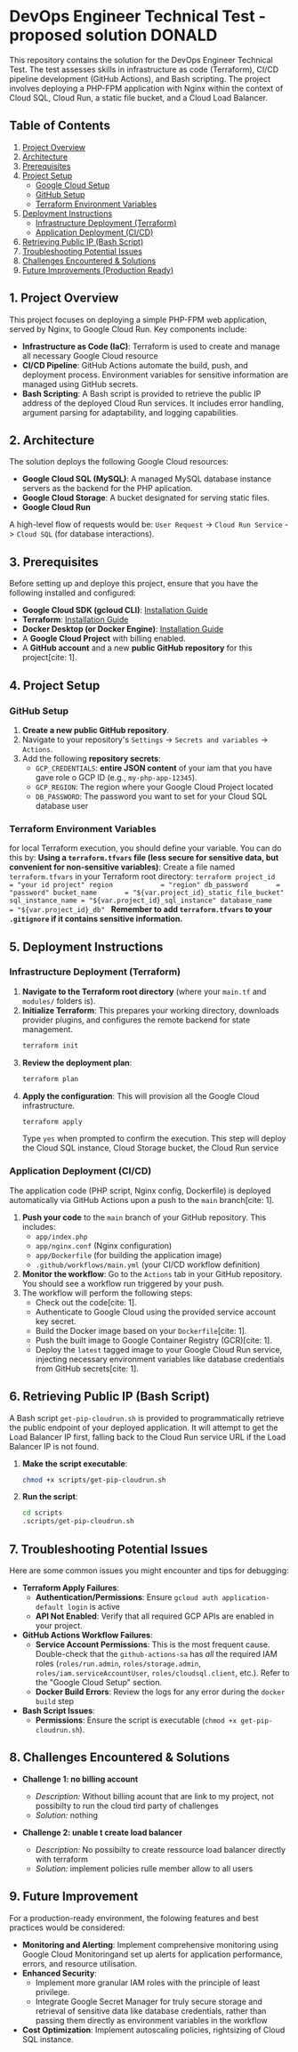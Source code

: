 # DevOps Engineer Technical Test - proposed solution DONALD

This repository contains the solution for the DevOps Engineer Technical Test. The test assesses skills in infrastructure as code (Terraform), CI/CD pipeline development (GitHub Actions), and Bash scripting. The project involves deploying a PHP-FPM application with Nginx within the context of Cloud SQL, Cloud Run, a static file bucket, and a Cloud Load Balancer.

## Table of Contents
1. [Project Overview](#project-overview)
2. [Architecture](#architecture)
3. [Prerequisites](#prerequisites)
4. [Project Setup](#project-setup)
   - [Google Cloud Setup](#google-cloud-setup)
   - [GitHub Setup](#github-setup)
   - [Terraform Environment Variables](#terraform-environment-variables)
5. [Deployment Instructions](#deployment-instructions)
   - [Infrastructure Deployment (Terraform)](#infrastructure-deployment-terraform)
   - [Application Deployment (CI/CD)](#application-deployment-cicd)
6. [Retrieving Public IP (Bash Script)](#retrieving-public-ip-bash-script)
7. [Troubleshooting Potential Issues](#troubleshooting-potential-issues)
8. [Challenges Encountered & Solutions](#challenges-encountered--solutions)
9. [Future Improvements (Production Ready)](#future-improvements-production-ready)

## 1. Project Overview

This project focuses on deploying a simple PHP-FPM web application, served by Nginx, to Google Cloud Run. Key components include:

* **Infrastructure as Code (IaC)**: Terraform is used to create and manage all necessary Google Cloud resource
* **CI/CD Pipeline**: GitHub Actions automate the build, push, and deployment process. Environment variables for sensitive information are managed using GitHub secrets.
* **Bash Scripting**: A Bash script is provided to retrieve the public IP address of the deployed Cloud Run services. It includes error handling, argument parsing for adaptability, and logging capabilities.

## 2. Architecture

The solution deploys the following Google Cloud resources:

* **Google Cloud SQL (MySQL)**: A managed MySQL database instance servers as the backend for the PHP aplication.
* **Google Cloud Storage**: A bucket designated for serving static files.
* **Google Cloud Run**

A high-level flow of requests would be:
`User Request` -> `Cloud Run Service` -> `Cloud SQL` (for database interactions).

## 3. Prerequisites

Before setting up and deploye this project, ensure that you have the following installed and configured:

* **Google Cloud SDK (gcloud CLI)**: [Installation Guide](https://cloud.google.com/sdk/docs/install)
* **Terraform**: [Installation Guide](https://developer.hashicorp.com/terraform/downloads)
* **Docker Desktop (or Docker Engine)**: [Installation Guide](https://www.docker.com/products/docker-desktop)
* A **Google Cloud Project** with billing enabled.
* A **GitHub account** and a new **public GitHub repository** for this project[cite: 1].

## 4. Project Setup
### GitHub Setup

1.  **Create a new public GitHub repository**.
2.  Navigate to your repository's `Settings` -> `Secrets and variables` -> `Actions`.
3.  Add the following **repository secrets**:
    * `GCP_CREDENTIALS`: **entire JSON content** of your iam that you have gave role o GCP ID (e.g., `my-php-app-12345`).
    * `GCP_REGION`: The region where your Google Cloud Project located
    * `DB_PASSWORD`: The password you want to set for your Cloud SQL database user

### Terraform Environment Variables
for local Terraform execution, you should define your variable. You can do this by:
 **Using a `terraform.tfvars` file (less secure for sensitive data, but convenient for non-sensitive variables)**:
    Create a file named `terraform.tfvars` in your Terraform root directory:
    ```terraform
    project_id        = "your id project"
    region            = "region"
    db_password       = "password"
    bucket_name       = "${var.project_id}_static_file_bucket"
    sql_instance_name = "${var.project_id}_sql_instance"
    database_name     = "${var.project_id}_db"
    ```
    **Remember to add `terraform.tfvars` to your `.gitignore` if it contains sensitive information.**

## 5. Deployment Instructions

### Infrastructure Deployment (Terraform)

1.  **Navigate to the Terraform root directory** (where your `main.tf` and `modules/` folders is).
2.  **Initialize Terraform**: This prepares your working directory, downloads provider plugins, and configures the remote backend for state management.
    ```bash
    terraform init
    ```
3. **Review the deployment plan**: 
    ```bash
    terraform plan
    ```
4.  **Apply the configuration**: This will provision all the Google Cloud infrastructure.
    ```bash
    terraform apply
    ```
    Type `yes` when prompted to confirm the execution.
    This step will deploy the Cloud SQL instance, Cloud Storage bucket, the Cloud Run service

### Application Deployment (CI/CD)

The application code (PHP script, Nginx config, Dockerfile) is deployed automatically via GitHub Actions upon a push to the `main` branch[cite: 1].

1.  **Push your code** to the `main` branch of your GitHub repository. This includes:
    * `app/index.php`
    * `app/nginx.conf` (Nginx configuration)
    * `app/Dockerfile` (for building the application image)
    * `.github/workflows/main.yml` (your CI/CD workflow definition)
2.  **Monitor the workflow**: Go to the `Actions` tab in your GitHub repository. You should see a workflow run triggered by your push.
3.  The workflow will perform the following steps:
    * Check out the code[cite: 1].
    * Authenticate to Google Cloud using the provided service account key secret.
    * Build the Docker image based on your `Dockerfile`[cite: 1].
    * Push the built image to Google Container Registry (GCR)[cite: 1].
    * Deploy the `latest` tagged image to your Google Cloud Run service, injecting necessary environment variables like database credentials from GitHub secrets[cite: 1].

## 6. Retrieving Public IP (Bash Script)

A Bash script `get-pip-cloudrun.sh` is provided to programmatically retrieve the public endpoint of your deployed application. It will attempt to get the Load Balancer IP first, falling back to the Cloud Run service URL if the Load Balancer IP is not found.

1.  **Make the script executable**:
    ```bash
    chmod +x scripts/get-pip-cloudrun.sh
    ```
2. **Run the script**:
    ```bash
    cd scripts
    .scripts/get-pip-cloudrun.sh 
    ```
## 7. Troubleshooting Potential Issues

Here are some common issues you might encounter and tips for debugging:

* **Terraform Apply Failures**:
    * **Authentication/Permissions**: Ensure `gcloud auth application-default login` is active 
    * **API Not Enabled**: Verify that all required GCP APIs are enabled in your project.
* **GitHub Actions Workflow Failures**:
    * **Service Account Permissions**: This is the most frequent cause. Double-check that the `github-actions-sa` has *all* the required IAM roles (`roles/run.admin`, `roles/storage.admin`, `roles/iam.serviceAccountUser`, `roles/cloudsql.client`, etc.). Refer to the "Google Cloud Setup" section.
    * **Docker Build Errors**: Review the logs for any error during the `docker build` step
* **Bash Script Issues**:
    * **Permissions**: Ensure the script is executable (`chmod +x get-pip-cloudrun.sh`).

## 8. Challenges Encountered & Solutions

* **Challenge 1: no billing account**
    * _Description:_ Without billing acount that are link to my project, not possibilty to run the cloud tird party of challenges
    * _Solution:_ nothing

* **Challenge 2: unable t create load balancer**
    * _Description:_ No possibilty to create ressource load balancer directly with terraform
    * _Solution:_ implement policies rulle member allow to all users

## 9. Future Improvement

For a production-ready environment, the folowing features and best practices would be considered:

* **Monitoring and Alerting**: Implement comprehensive monitoring using Google Cloud Monitoringand set up alerts for application performance, errors, and resource utilisation.
* **Enhanced Security**:
    * Implement more granular IAM roles with the principle of least privilege.
    * Integrate Google Secret Manager for truly secure storage and retrieval of sensitive data like database credentials, rather than passing them directly as environment variables in the workflow
* **Cost Optimization**: Implement autoscaling policies, rightsizing of Cloud SQL instance.